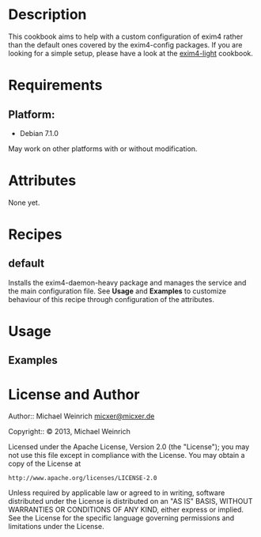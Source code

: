 Description
===========
This cookbook aims to help with a custom configuration of exim4 rather than the default ones covered by the exim4-config packages. If you are looking for a simple setup, please have a look at the [exim4-light](https://github.com/tmassman/exim4-light) cookbook.

Requirements
============

## Platform:

* Debian 7.1.0

May work on other platforms with or without modification.

Attributes
==========
None yet.

Recipes
=======
default
-------
Installs the exim4-daemon-heavy package and manages the service and the main configuration file. See __Usage__ and __Examples__ to customize behaviour of this recipe through configuration of the attributes.

Usage
=====
Examples
--------

License and Author
==================

Author:: Michael Weinrich <micxer@micxer.de>

Copyright:: © 2013, Michael Weinrich

Licensed under the Apache License, Version 2.0 (the "License");
you may not use this file except in compliance with the License.
You may obtain a copy of the License at

    http://www.apache.org/licenses/LICENSE-2.0

Unless required by applicable law or agreed to in writing, software
distributed under the License is distributed on an "AS IS" BASIS,
WITHOUT WARRANTIES OR CONDITIONS OF ANY KIND, either express or implied.
See the License for the specific language governing permissions and
limitations under the License.
